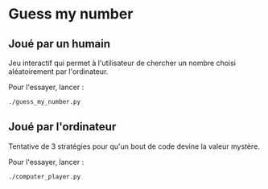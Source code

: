 # Guess my number


## Joué par un humain

Jeu interactif qui permet à l'utilisateur de chercher un nombre choisi aléatoirement par l'ordinateur.

Pour l'essayer, lancer :

```bash
./guess_my_number.py
```


## Joué par l'ordinateur

Tentative de 3 stratégies pour qu'un bout de code devine la valeur mystère.

Pour l'essayer, lancer :

```bash
./computer_player.py
```
